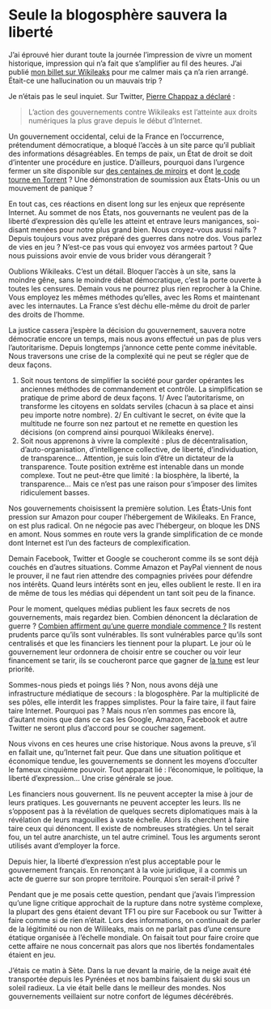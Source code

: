 # Seule la blogosphère sauvera la liberté

J’ai éprouvé hier durant toute la journée l’impression de vivre un moment historique, impression qui n’a fait que s’amplifier au fil des heures. J’ai publié [mon billet sur Wikileaks](https://tcrouzet.com/2010/12/03/dictature-de-la-transparence/) pour me calmer mais ça n’a rien arrangé. Était-ce une hallucination ou un mauvais trip ?<span id="more-20730"></span>

Je n’étais pas le seul inquiet. Sur Twitter, [Pierre Chappaz a déclaré](http://twitter.com/pierrechappaz/status/10793640183988224) :

> L’action des gouvernements contre Wikileaks est l’atteinte aux droits numériques la plus grave depuis le début d’Internet.

Un gouvernement occidental, celui de la France en l’occurrence, prétendument démocratique, a bloqué l’accès à un site parce qu’il publiait des informations désagréables. En temps de paix, un État de droit se doit d’intenter une procédure en justice. D’ailleurs, pourquoi dans l’urgence fermer un site disponible sur [des centaines de miroirs](http://www.jmp.net/2010/12/wikileaks/) et dont [le code tourne en Torrent](http://thepiratebay.org/torrent/4713076) ? Une démonstration de soumission aux États-Unis ou un mouvement de panique ?

En tout cas, ces réactions en disent long sur les enjeux que représente Internet. Au sommet de nos États, nos gouvernants ne veulent pas de la liberté d’expression dès qu’elle les atteint et entrave leurs manigances, soi-disant menées pour notre plus grand bien. Nous croyez-vous aussi naïfs ? Depuis toujours vous avez préparé des guerres dans notre dos. Vous parlez de vies en jeu ? N’est-ce pas vous qui envoyez vos armées partout ? Que nous puissions avoir envie de vous brider vous dérangerait ?

Oublions Wikileaks. C’est un détail. Bloquer l’accès à un site, sans la moindre gêne, sans le moindre débat démocratique, c’est la porte ouverte à toutes les censures. Demain vous ne pourrez plus rien reprocher à la Chine. Vous employez les mêmes méthodes qu’elles, avec les Roms et maintenant avec les internautes. La France s’est déchu elle-même du droit de parler des droits de l’homme.

La justice cassera j’espère la décision du gouvernement, sauvera notre démocratie encore un temps, mais nous avons effectué un pas de plus vers l’autoritarisme. Depuis longtemps j’annonce cette pente comme inévitable. Nous traversons une crise de la complexité qui ne peut se régler que de deux façons.

1. Soit nous tentons de simplifier la société pour garder opérantes les anciennes méthodes de commandement et contrôle. La simplification se pratique de prime abord de deux façons. 1/ Avec l’autoritarisme, on transforme les citoyens en soldats serviles (chacun à sa place et ainsi peu importe notre nombre). 2/ En cultivant le secret, on évite que la multitude ne fourre son nez partout et ne remette en question les décisions (on comprend ainsi pourquoi Wikileaks énerve).
2. Soit nous apprenons à vivre la complexité : plus de décentralisation, d’auto-organisation, d’intelligence collective, de liberté, d’individuation, de transparence… Attention, je suis loin d’être un dictateur de la transparence. Toute position extrême est intenable dans un monde complexe. Tout ne peut-être que limité : la biosphère, la liberté, la transparence… Mais ce n’est pas une raison pour s’imposer des limites ridiculement basses.

Nos gouvernements choisissent la première solution. Les États-Unis font pression sur Amazon pour couper l’hébergement de Wikileaks. En France, on est plus radical. On ne négocie pas avec l’hébergeur, on bloque les DNS en amont. Nous sommes en route vers la grande simplification de ce monde dont Internet est l’un des facteurs de complexification.

Demain Facebook, Twitter et Google se coucheront comme ils se sont déjà couchés en d’autres situations. Comme Amazon et PayPal viennent de nous le prouver, il ne faut rien attendre des compagnies privées pour défendre nos intérêts. Quand leurs intérêts sont en jeu, elles oublient le reste. Il en ira de même de tous les médias qui dépendent un tant soit peu de la finance.

Pour le moment, quelques médias publient les faux secrets de nos gouvernements, mais regardez bien. Combien dénoncent la déclaration de guerre ? [Combien affirment qu’une guerre mondiale commence ?](http://www.jmp.net/2010/12/wikileaks/) Ils restent prudents parce qu’ils sont vulnérables. Ils sont vulnérables parce qu’ils sont centralisés et que les financiers les tiennent pour la plupart. Le jour où le gouvernement leur ordonnera de choisir entre se coucher ou voir leur financement se tarir, ils se coucheront parce que gagner de [la tune](https://tcrouzet.com/tune-caniveau/) est leur priorité.

Sommes-nous pieds et poings liés ? Non, nous avons déjà une infrastructure médiatique de secours : la blogosphère. Par la multiplicité de ses pôles, elle interdit les frappes simplistes. Pour la faire taire, il faut faire taire Internet. Pourquoi pas ? Mais nous n’en sommes pas encore là, d’autant moins que dans ce cas les Google, Amazon, Facebook et autre Twitter ne seront plus d’accord pour se coucher sagement.

Nous vivons en ces heures une crise historique. Nous avons la preuve, s’il en fallait une, qu’Internet fait peur. Que dans une situation politique et économique tendue, les gouvernements se donnent les moyens d’occulter le fameux cinquième pouvoir. Tout apparait lié : l’économique, le politique, la liberté d’expression… Une crise générale se joue.

Les financiers nous gouvernent. Ils ne peuvent accepter la mise à jour de leurs pratiques. Les gouvernants ne peuvent accepter les leurs. Ils ne s’opposent pas à la révélation de quelques secrets diplomatiques mais à la révélation de leurs magouilles à vaste échelle. Alors ils cherchent à faire taire ceux qui dénoncent. Il existe de nombreuses stratégies. Un tel serait fou, un tel autre anarchiste, un tel autre criminel. Tous les arguments seront utilisés avant d’employer la force.

Depuis hier, la liberté d’expression n’est plus acceptable pour le gouvernement français. En renonçant à la voie juridique, il a commis un acte de guerre sur son propre territoire. Pourquoi s’en serait-il privé ?

Pendant que je me posais cette question, pendant que j’avais l’impression qu’une ligne critique approchait de la rupture dans notre système complexe, la plupart des gens étaient devant TF1 ou pire sur Facebook ou sur Twitter à faire comme si de rien n’était. Lors des informations, on continuait de parler de la légitimité ou non de Wilileaks, mais on ne parlait pas d’une censure étatique organisée à l’échelle mondiale. On faisait tout pour faire croire que cette affaire ne nous concernait pas alors que nos libertés fondamentales étaient en jeu.

J’étais ce matin à Sète. Dans la rue devant la mairie, de la neige avait été transportée depuis les Pyrénées et nos bambins faisaient du ski sous un soleil radieux. La vie était belle dans le meilleur des mondes. Nos gouvernements veillaient sur notre confort de légumes décérébrés.